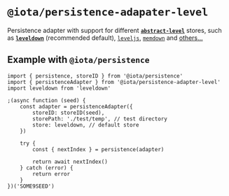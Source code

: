 # `@iota/persistence-adapater-level`

Persistence adapter with support for different [**`abstract-level`**](https://github.com/Level/abstract-leveldown) stores, such as
[**`leveldown`**](https://github.com/Level/leveldown) (recommended default), [`leveljs`](https://github.com/Level/level-js), [`memdown`](https://github.com/Level/memdown) and [others...](https://github.com/Level/awesome/#stores)

## Example with `@iota/persistence`
```JS
import { persistence, storeID } from '@iota/persistence'
import { persistenceAdapter } from '@iota/persistence-adapter-level'
import leveldown from 'leveldown'

;(async function (seed) {
    const adapter = persistenceAdapter({
        storeID: storeID(seed),
        storePath: './test/temp', // test directory
        store: leveldown, // default store
    })

    try {
        const { nextIndex } = persistence(adapter)

        return await nextIndex()
    } catch (error) {
        return error
    }
})('SOME9SEED')
```

